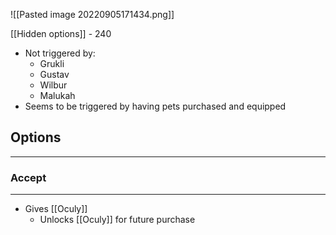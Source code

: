 ![[Pasted image 20220905171434.png]]

[[Hidden options]] - 240
- Not triggered by:
	- Grukli
	- Gustav
	- Wilbur
	- Malukah
- Seems to be triggered by having pets purchased and equipped

## Options
---

### Accept
---
- Gives [[Oculy]]
	- Unlocks [[Oculy]] for future purchase